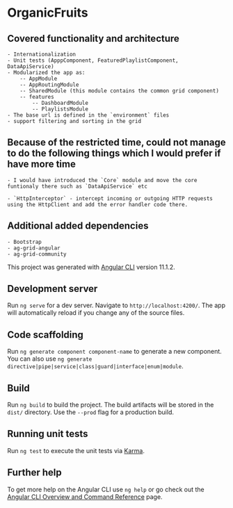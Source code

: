 # OrganicFruits

## Covered functionality and architecture
    - Internationalization
    - Unit tests (ApppComponent, FeaturedPlaylistComponent, DataApiService)
    - Modularized the app as:
        -- AppModule
        -- AppRoutingModule
        -- SharedModule (this module contains the common grid component)
        -- features
            -- DashboardModule
            -- PlaylistsModule
    - The base url is defined in the `environment` files
    - support filtering and sorting in the grid

## Because of the restricted time, could not manage to do the following things which I would prefer if have more time
    - I would have introduced the `Core` module and move the core funtionaly there such as `DataApiService` etc

    - `HttpInterceptor` - intercept incoming or outgoing HTTP requests using the HttpClient and add the error handler code there. 

## Additional added dependencies
    - Bootstrap
    - ag-grid-angular
    - ag-grid-community

This project was generated with [Angular CLI](https://github.com/angular/angular-cli) version 11.1.2.

## Development server

Run `ng serve` for a dev server. Navigate to `http://localhost:4200/`. The app will automatically reload if you change any of the source files.

## Code scaffolding

Run `ng generate component component-name` to generate a new component. You can also use `ng generate directive|pipe|service|class|guard|interface|enum|module`.

## Build

Run `ng build` to build the project. The build artifacts will be stored in the `dist/` directory. Use the `--prod` flag for a production build.

## Running unit tests

Run `ng test` to execute the unit tests via [Karma](https://karma-runner.github.io).

## Further help

To get more help on the Angular CLI use `ng help` or go check out the [Angular CLI Overview and Command Reference](https://angular.io/cli) page.

